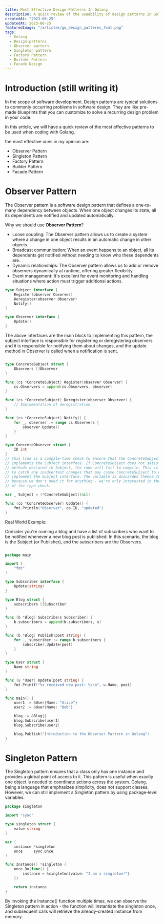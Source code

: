 ```yaml
---
title: Most Effective Design Patterns In Golang
description: A quick review of the useability of design patterns in Golang.
createdAt: "2023-06-25"
updatedAt: 2023-06-25
featuredImage: "/articles/go_design_patterns_feat.png"
tags:
  - Golang
  - Design-patterns
  - Observer pattern
  - Singleton pattern
  - Factory Pattern
  - Builder Pattern
  - Facade Design
---
```


# Introduction (still writing it)

In the scope of software development. Design patterns are typical solutions to commonly occurring problems in software design.
They are like pre-made blueprints that you can customize to solve a recurring design problem in your code.

In this article, we will have a quick review of the most effective patterns to be used when coding with Golang.

the most effective ones in my opinion are:

- Observer Pattern
- Singleton Pattern
- Factory Pattern
- Builder Pattern
- Facade Pattern



# Observer Pattern
The Observer pattern is a software design pattern that defines a one-to-many dependency between objects. When one object changes its state, all its dependents are notified and updated automatically.

Why we should use **Observer Pattern**? 

* Loose coupling: The Observer pattern allows us to create a system where a change in one object results in an automatic change in other objects.
* Broadcast communication: When an event happens to an object, all its dependents get notified without needing to know who these dependents are.
* Dynamic relationships: The Observer pattern allows us to add or remove observers dynamically at runtime, offering greater flexibility.
* Event management: It's excellent for event monitoring and handling situations where action must trigger additional actions.


```go
type Subject interface {
    Register(observer Observer)
    Deregister(observer Observer)
    Notify()
}

type Observer interface {
    Update()
}

```

The above interfaces are the main block to implementing this pattern, the subject interface is responsible for registering or deregistering observers and it is 
responsible for notifying them about changes, and the update method in Observer is called when a notification is sent.


```go

type ConcreteSubject struct {
    Observers []Observer
}

func (cs *ConcreteSubject) Register(observer Observer) {
    cs.Observers = append(cs.Observers, observer)
}

func (cs *ConcreteSubject) Deregister(observer Observer) {
    // Implementation of deregistration
}

func (cs *ConcreteSubject) Notify() {
    for _, observer := range cs.Observers {
        observer.Update()
    }
}

type ConcreteObserver struct {
    ID int
}
// This line is a compile-time check to ensure that the ConcreteSubject struct 
// implements the Subject interface. If ConcreteSubject does not satisfy all the 
// methods declared in Subject, the code will fail to compile. This is useful 
// to catch any inadvertent changes that may cause ConcreteSubject to no longer 
// implement the Subject interface. The variable is discarded (hence the underscore) 
// because we don't need it for anything - we're only interested in the side effect 
// of the type check.

var _ Subject = (*ConcreteSubject)(nil)

func (co *ConcreteObserver) Update() {
    fmt.Println("Observer", co.ID, "updated")
}
```


Real World Example:



Consider you're running a blog and have a list of subscribers who want to be notified whenever a new blog post is published.
In this scenario, the blog is the Subject (or Publisher), and the subscribers are the Observers.

```go

package main

import (
	"fmt"
)

type Subscriber interface {
	Update(string)
}

type Blog struct {
	subscribers []Subscriber
}

func (b *Blog) Subscribe(s Subscriber) {
	b.subscribers = append(b.subscribers, s)
}

func (b *Blog) Publish(post string) {
	for _, subscriber := range b.subscribers {
		subscriber.Update(post)
	}
}

type User struct {
	Name string
}

func (u *User) Update(post string) {
	fmt.Printf("%s received new post: %s\n", u.Name, post)
}

func main() {
	user1 := &User{Name: "Alice"}
	user2 := &User{Name: "Bob"}

	blog := &Blog{}
	blog.Subscribe(user1)
	blog.Subscribe(user2)

	blog.Publish("Introduction to the Observer Pattern in Golang")
}

```

# Singleton Pattern

The Singleton pattern ensures that a class only has one instance and provides a global point of access to it.
This pattern is useful when exactly one object is needed to coordinate actions across the system. Golang, being a language that emphasizes simplicity,
does not support classes. However, we can still implement a Singleton pattern by using package-level variables.

```go
package singleton

import "sync"

type singleton struct {
	value string
}

var (
	instance *singleton
	once     sync.Once
)

func Instance() *singleton {
	once.Do(func() {
		instance = &singleton{value: "I am a singleton!"}
	})

	return instance
}
```
By invoking the Instance() function multiple times, we can observe the Singleton pattern in action - the function will instantiate the singleton once, and subsequent calls will retrieve the already-created instance from memory.


